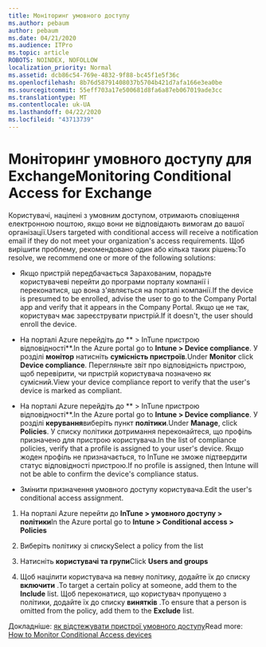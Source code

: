 ```yaml
---
title: Моніторинг умовного доступу
ms.author: pebaum
author: pebaum
ms.date: 04/21/2020
ms.audience: ITPro
ms.topic: article
ROBOTS: NOINDEX, NOFOLLOW
localization_priority: Normal
ms.assetid: dcb86c54-769e-4832-9f88-bc45f1e5f36c
ms.openlocfilehash: 8b76d58791408037b5704b421d7afa166e3ea0be
ms.sourcegitcommit: 55eff703a17e500681d8fa6a87eb067019ade3cc
ms.translationtype: MT
ms.contentlocale: uk-UA
ms.lasthandoff: 04/22/2020
ms.locfileid: "43713739"
---
```

# <a name="monitoring-conditional-access-for-exchange"></a><span data-ttu-id="29e6a-102">Моніторинг умовного доступу для Exchange</span><span class="sxs-lookup"><span data-stu-id="29e6a-102">Monitoring Conditional Access for Exchange</span></span>

<span data-ttu-id="29e6a-103">Користувачі, націлені з умовним доступом, отримають сповіщення електронною поштою, якщо вони не відповідають вимогам до вашої організації.</span><span class="sxs-lookup"><span data-stu-id="29e6a-103">Users targeted with conditional access will receive a notification email if they do not meet your organization's access requirements.</span></span> <span data-ttu-id="29e6a-104">Щоб вирішити проблему, рекомендовано один або кілька таких рішень:</span><span class="sxs-lookup"><span data-stu-id="29e6a-104">To resolve, we recommend one or more of the following solutions:</span></span>
  
- <span data-ttu-id="29e6a-105">Якщо пристрій передбачається Зарахованим, порадьте користувачеві перейти до програми порталу компанії і переконатися, що вона з'являється на порталі компанії.</span><span class="sxs-lookup"><span data-stu-id="29e6a-105">If the device is presumed to be enrolled, advise the user to go to the Company Portal app and verify that it appears in the Company Portal.</span></span> <span data-ttu-id="29e6a-106">Якщо це не так, користувач має зареєструвати пристрій.</span><span class="sxs-lookup"><span data-stu-id="29e6a-106">If it doesn't, the user should enroll the device.</span></span>
    
- <span data-ttu-id="29e6a-107">На порталі Azure перейдіть до \*\* \> InTune пристрою відповідності\*\*.</span><span class="sxs-lookup"><span data-stu-id="29e6a-107">In the Azure portal go to **Intune \> Device compliance**.</span></span> <span data-ttu-id="29e6a-108">У розділі **монітор** натисніть **сумісність пристроїв**.</span><span class="sxs-lookup"><span data-stu-id="29e6a-108">Under **Monitor** click **Device compliance**.</span></span> <span data-ttu-id="29e6a-109">Перегляньте звіт про відповідність пристрою, щоб перевірити, чи пристрій користувача позначено як сумісний.</span><span class="sxs-lookup"><span data-stu-id="29e6a-109">View your device compliance report to verify that the user's device is marked as compliant.</span></span> 
    
- <span data-ttu-id="29e6a-110">На порталі Azure перейдіть до \*\* \> InTune пристрою відповідності\*\*.</span><span class="sxs-lookup"><span data-stu-id="29e6a-110">In the Azure portal go to **Intune \> Device compliance**.</span></span> <span data-ttu-id="29e6a-111">У розділі **керування**виберіть пункт **політики**.</span><span class="sxs-lookup"><span data-stu-id="29e6a-111">Under **Manage**, click **Policies**.</span></span> <span data-ttu-id="29e6a-112">У списку політики дотримання переконайтеся, що профіль призначено для пристрою користувача.</span><span class="sxs-lookup"><span data-stu-id="29e6a-112">In the list of compliance policies, verify that a profile is assigned to your user's device.</span></span> <span data-ttu-id="29e6a-113">Якщо жоден профіль не призначається, то InTune не зможе підтвердити статус відповідності пристрою.</span><span class="sxs-lookup"><span data-stu-id="29e6a-113">If no profile is assigned, then Intune will not be able to confirm the device's compliance status.</span></span> 
    
- <span data-ttu-id="29e6a-114">Змінити призначення умовного доступу користувача.</span><span class="sxs-lookup"><span data-stu-id="29e6a-114">Edit the user's conditional access assignment.</span></span>
    
1. <span data-ttu-id="29e6a-115">На порталі Azure перейти до **InTune \> умовного доступу \> політики**</span><span class="sxs-lookup"><span data-stu-id="29e6a-115">In the Azure portal go to **Intune \> Conditional access \> Policies**</span></span>
    
2. <span data-ttu-id="29e6a-116">Виберіть політику зі списку</span><span class="sxs-lookup"><span data-stu-id="29e6a-116">Select a policy from the list</span></span>
    
3. <span data-ttu-id="29e6a-117">Натисніть **користувачі та групи**</span><span class="sxs-lookup"><span data-stu-id="29e6a-117">Click **Users and groups**</span></span>
    
4. <span data-ttu-id="29e6a-118">Щоб націлити користувача на певну політику, додайте їх до списку **включити** .</span><span class="sxs-lookup"><span data-stu-id="29e6a-118">To target a certain policy at someone, add them to the **Include** list.</span></span> <span data-ttu-id="29e6a-119">Щоб переконатися, що користувач пропущено з політики, додайте їх до списку **винятків** .</span><span class="sxs-lookup"><span data-stu-id="29e6a-119">To ensure that a person is omitted from the policy, add them to the **Exclude** list.</span></span> 
    
<span data-ttu-id="29e6a-120">Докладніше: [як відстежувати пристрої умовного доступу](https://docs.microsoft.com/intune/conditional-access-exchange-monitor)</span><span class="sxs-lookup"><span data-stu-id="29e6a-120">Read more: [How to Monitor Conditional Access devices](https://docs.microsoft.com/intune/conditional-access-exchange-monitor)</span></span>
  

